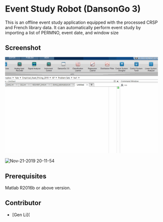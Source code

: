# Event Study Robot (DansonGo 3)



This is an offline event study application equipped with the processed CRSP and French library data. It can automatically perform event study by importing a list of PERMNO, event date, and window size



## Screenshot

![dansango3](dansongo3.gif)



![Nov-21-2019 20-11-54](/Users/genli/Dropbox/software/DansonGo3/DansonGo3/dansongo3_pic2.gif)





## Prerequisites

Matlab R2016b or above version.



## Contributor

- [Gen Li](